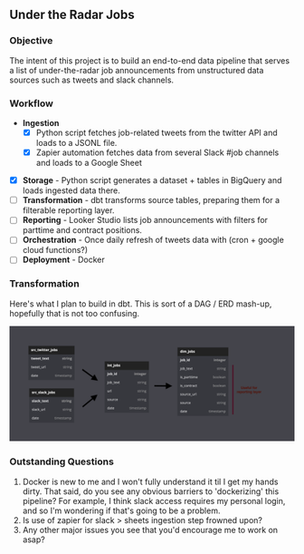 ## Under the Radar Jobs

### Objective

The intent of this project is to build an end-to-end data pipeline that serves a list of under-the-radar job announcements from unstructured data sources such as tweets and slack channels.

### Workflow

- **Ingestion** 
    - [x] Python script fetches job-related tweets from the twitter API and loads to a JSONL file.
    - [x] Zapier automation fetches data from several Slack #job channels and loads to a Google Sheet
- [x] **Storage** - Python script generates a dataset + tables in BigQuery and loads ingested data there.
- [ ] **Transformation** - dbt transforms source tables, preparing them for a filterable reporting layer.
- [ ] **Reporting** - Looker Studio lists job announcements with filters for parttime and contract positions.
- [ ] **Orchestration** - Once daily refresh of tweets data with (cron + google cloud functions?)
- [ ] **Deployment** - Docker 

### Transformation

Here's what I plan to build in dbt. This is sort of a DAG / ERD mash-up, hopefully that is not too confusing.

![Image](transformation_plan.png)



### Outstanding Questions

1. Docker is new to me and I won't fully understand it til I get my hands dirty. That said, do you see any obvious barriers to 'dockerizing' this pipeline? For example, I think slack access requires my personal login, and so I'm wondering if that's going to be a problem. 
2. Is use of zapier for slack > sheets ingestion step frowned upon?
3. Any other major issues you see that you'd encourage me to work on asap?